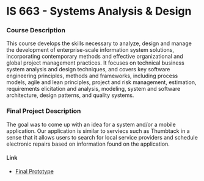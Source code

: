 # IS 663 - Systems Analysis & Design

### Course Description
<p>This course develops the skills necessary to analyze, design and manage the development of enterprise-scale information system solutions, incorporating contemporary methods and effective organizational and global project management practices. It focuses on technical business system analysis and design techniques, and covers key software engineering principles, methods and frameworks, including process models, agile and lean principles, project and risk management, estimation, requirements elicitation and analysis, modeling, system and software architecture, design patterns, and quality systems.</p>

### Final Project Description
<p>The goal was to come up with an idea for a system and/or a mobile application. Our application is similar to serviecs such as Thumbtack in a sense that it allows users to search for local service providers and schedule electronic repairs based on information found on the application.</p>

#### Link
* [Final Prototype](https://goto1.github.io/is663/docs/)


